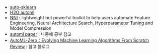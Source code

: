 - [auto-sklearn](https://automl.github.io/auto-sklearn/master/index.html#)
- [H2O automl](http://docs.h2o.ai/h2o/latest-stable/h2o-docs/automl.html)
- [NNI](https://github.com/microsoft/nni) : lightweight but powerful toolkit to help users automate Feature Engineering, Neural Architecture Search, Hyperparameter Tuning and Model Compression
- [automl paper](https://github.com/hibayesian/awesome-automl-papers) : 나중에 공부 참고
- [AutoML-Zero：Evolving Machine Learning Algorithms From Scratch Review](https://hoya012.github.io/blog/automl-zero-review/) : 참고 블로그
